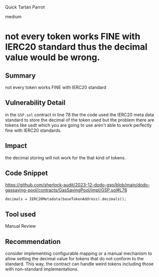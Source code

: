 Quick Tartan Parrot

medium

# not every token works FINE with IERC20 standard thus the decimal value would be wrong.

## Summary
not every token works FINE with IERC20 standard
## Vulnerability Detail
in the `GSP.sol` contract in line 78 the the code used the IERC20 meta data standard to store the decimal of the token used but the problem there are tokens like usdt which you are going to use aren't able to work perfectly fine with IERC20 standards.
## Impact
the decimal storing will not work for the that kind of tokens.
## Code Snippet
https://github.com/sherlock-audit/2023-12-dodo-gsp/blob/main/dodo-gassaving-pool/contracts/GasSavingPool/impl/GSP.sol#L78

```solidity 
decimals = IERC20Metadata(baseTokenAddress).decimals();

```
## Tool used

Manual Review

## Recommendation
consider implementing configurable mapping or a manual mechanism to allow setting the decimal value for tokens that do not conform to the standard. This way, the contract can handle weird tokens including those with non-standard implementations.